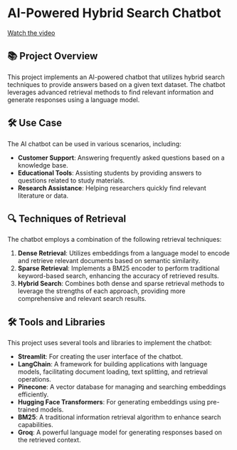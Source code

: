 # AI-Powered Hybrid Search Chatbot

[Watch the video](https://github.com/QuratulAin20/AI-chatbot/blob/main/Neura-forge-AIchatbot.mp4)


## 📚 Project Overview
This project implements an AI-powered chatbot that utilizes hybrid search techniques to provide answers based on a given text dataset. The chatbot leverages advanced retrieval methods to find relevant information and generate responses using a language model.

## 🛠️ Use Case
The AI chatbot can be used in various scenarios, including:
- **Customer Support**: Answering frequently asked questions based on a knowledge base.
- **Educational Tools**: Assisting students by providing answers to questions related to study materials.
- **Research Assistance**: Helping researchers quickly find relevant literature or data.

## 🔍 Techniques of Retrieval
The chatbot employs a combination of the following retrieval techniques:
1. **Dense Retrieval**: Utilizes embeddings from a language model to encode and retrieve relevant documents based on semantic similarity.
2. **Sparse Retrieval**: Implements a BM25 encoder to perform traditional keyword-based search, enhancing the accuracy of retrieved results.
3. **Hybrid Search**: Combines both dense and sparse retrieval methods to leverage the strengths of each approach, providing more comprehensive and relevant search results.

## 🛠️ Tools and Libraries
This project uses several tools and libraries to implement the chatbot:
- **Streamlit**: For creating the user interface of the chatbot.
- **LangChain**: A framework for building applications with language models, facilitating document loading, text splitting, and retrieval operations.
- **Pinecone**: A vector database for managing and searching embeddings efficiently.
- **Hugging Face Transformers**: For generating embeddings using pre-trained models.
- **BM25**: A traditional information retrieval algorithm to enhance search capabilities.
- **Groq**: A powerful language model for generating responses based on the retrieved context.

